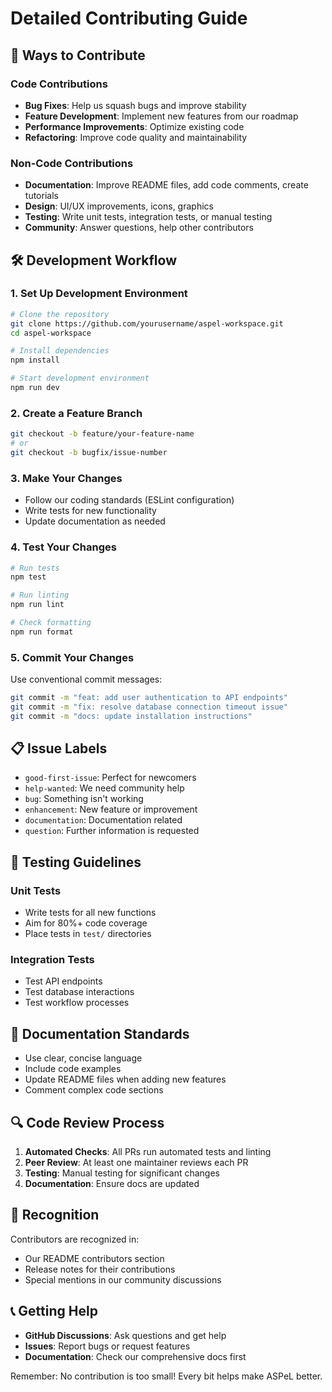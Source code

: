 
# Detailed Contributing Guide

## 🌟 Ways to Contribute

### Code Contributions
- **Bug Fixes**: Help us squash bugs and improve stability
- **Feature Development**: Implement new features from our roadmap
- **Performance Improvements**: Optimize existing code
- **Refactoring**: Improve code quality and maintainability

### Non-Code Contributions
- **Documentation**: Improve README files, add code comments, create tutorials
- **Design**: UI/UX improvements, icons, graphics
- **Testing**: Write unit tests, integration tests, or manual testing
- **Community**: Answer questions, help other contributors

## 🛠 Development Workflow

### 1. Set Up Development Environment
```bash
# Clone the repository
git clone https://github.com/yourusername/aspel-workspace.git
cd aspel-workspace

# Install dependencies
npm install

# Start development environment
npm run dev
```

### 2. Create a Feature Branch
```bash
git checkout -b feature/your-feature-name
# or
git checkout -b bugfix/issue-number
```

### 3. Make Your Changes
- Follow our coding standards (ESLint configuration)
- Write tests for new functionality
- Update documentation as needed

### 4. Test Your Changes
```bash
# Run tests
npm test

# Run linting
npm run lint

# Check formatting
npm run format
```

### 5. Commit Your Changes
Use conventional commit messages:
```bash
git commit -m "feat: add user authentication to API endpoints"
git commit -m "fix: resolve database connection timeout issue"
git commit -m "docs: update installation instructions"
```

## 📋 Issue Labels

- `good-first-issue`: Perfect for newcomers
- `help-wanted`: We need community help
- `bug`: Something isn't working
- `enhancement`: New feature or improvement
- `documentation`: Documentation related
- `question`: Further information is requested

## 🧪 Testing Guidelines

### Unit Tests
- Write tests for all new functions
- Aim for 80%+ code coverage
- Place tests in `test/` directories

### Integration Tests
- Test API endpoints
- Test database interactions
- Test workflow processes

## 📖 Documentation Standards

- Use clear, concise language
- Include code examples
- Update README files when adding new features
- Comment complex code sections

## 🔍 Code Review Process

1. **Automated Checks**: All PRs run automated tests and linting
2. **Peer Review**: At least one maintainer reviews each PR
3. **Testing**: Manual testing for significant changes
4. **Documentation**: Ensure docs are updated

## 🎉 Recognition

Contributors are recognized in:
- Our README contributors section
- Release notes for their contributions
- Special mentions in our community discussions

## 📞 Getting Help

- **GitHub Discussions**: Ask questions and get help
- **Issues**: Report bugs or request features
- **Documentation**: Check our comprehensive docs first

Remember: No contribution is too small! Every bit helps make ASPeL better.
